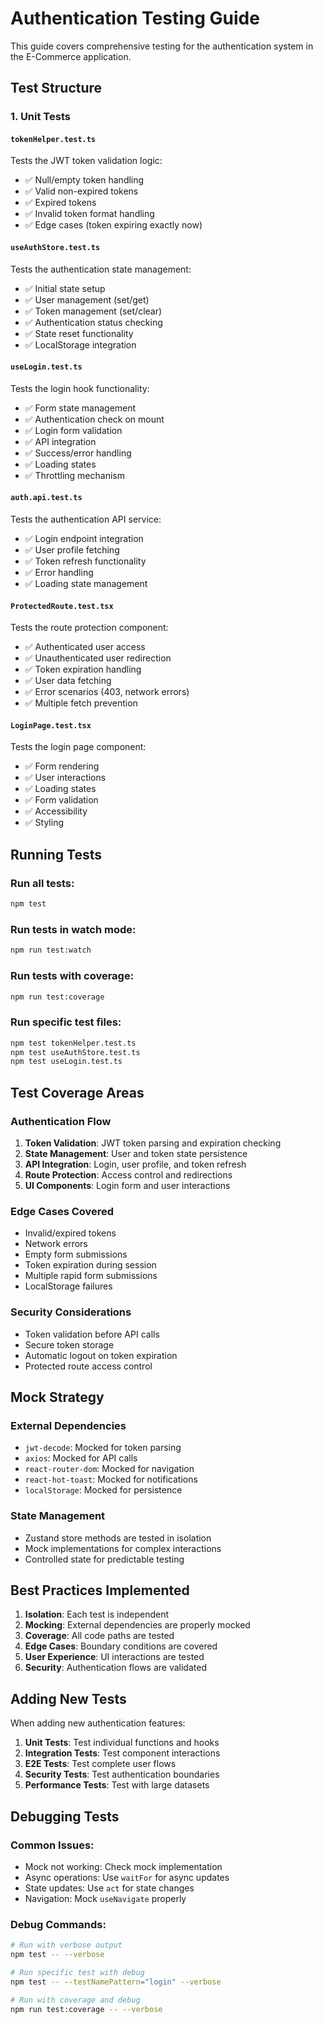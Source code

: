 # Authentication Testing Guide

This guide covers comprehensive testing for the authentication system in the E-Commerce application.

## Test Structure

### 1. Unit Tests

#### `tokenHelper.test.ts`

Tests the JWT token validation logic:

- ✅ Null/empty token handling
- ✅ Valid non-expired tokens
- ✅ Expired tokens
- ✅ Invalid token format handling
- ✅ Edge cases (token expiring exactly now)

#### `useAuthStore.test.ts`

Tests the authentication state management:

- ✅ Initial state setup
- ✅ User management (set/get)
- ✅ Token management (set/clear)
- ✅ Authentication status checking
- ✅ State reset functionality
- ✅ LocalStorage integration

#### `useLogin.test.ts`

Tests the login hook functionality:

- ✅ Form state management
- ✅ Authentication check on mount
- ✅ Login form validation
- ✅ API integration
- ✅ Success/error handling
- ✅ Loading states
- ✅ Throttling mechanism

#### `auth.api.test.ts`

Tests the authentication API service:

- ✅ Login endpoint integration
- ✅ User profile fetching
- ✅ Token refresh functionality
- ✅ Error handling
- ✅ Loading state management

#### `ProtectedRoute.test.tsx`

Tests the route protection component:

- ✅ Authenticated user access
- ✅ Unauthenticated user redirection
- ✅ Token expiration handling
- ✅ User data fetching
- ✅ Error scenarios (403, network errors)
- ✅ Multiple fetch prevention

#### `LoginPage.test.tsx`

Tests the login page component:

- ✅ Form rendering
- ✅ User interactions
- ✅ Loading states
- ✅ Form validation
- ✅ Accessibility
- ✅ Styling

## Running Tests

### Run all tests:

```bash
npm test
```

### Run tests in watch mode:

```bash
npm run test:watch
```

### Run tests with coverage:

```bash
npm run test:coverage
```

### Run specific test files:

```bash
npm test tokenHelper.test.ts
npm test useAuthStore.test.ts
npm test useLogin.test.ts
```

## Test Coverage Areas

### Authentication Flow

1. **Token Validation**: JWT token parsing and expiration checking
2. **State Management**: User and token state persistence
3. **API Integration**: Login, user profile, and token refresh
4. **Route Protection**: Access control and redirections
5. **UI Components**: Login form and user interactions

### Edge Cases Covered

- Invalid/expired tokens
- Network errors
- Empty form submissions
- Token expiration during session
- Multiple rapid form submissions
- LocalStorage failures

### Security Considerations

- Token validation before API calls
- Secure token storage
- Automatic logout on token expiration
- Protected route access control

## Mock Strategy

### External Dependencies

- `jwt-decode`: Mocked for token parsing
- `axios`: Mocked for API calls
- `react-router-dom`: Mocked for navigation
- `react-hot-toast`: Mocked for notifications
- `localStorage`: Mocked for persistence

### State Management

- Zustand store methods are tested in isolation
- Mock implementations for complex interactions
- Controlled state for predictable testing

## Best Practices Implemented

1. **Isolation**: Each test is independent
2. **Mocking**: External dependencies are properly mocked
3. **Coverage**: All code paths are tested
4. **Edge Cases**: Boundary conditions are covered
5. **User Experience**: UI interactions are tested
6. **Security**: Authentication flows are validated

## Adding New Tests

When adding new authentication features:

1. **Unit Tests**: Test individual functions and hooks
2. **Integration Tests**: Test component interactions
3. **E2E Tests**: Test complete user flows
4. **Security Tests**: Test authentication boundaries
5. **Performance Tests**: Test with large datasets

## Debugging Tests

### Common Issues:

- Mock not working: Check mock implementation
- Async operations: Use `waitFor` for async updates
- State updates: Use `act` for state changes
- Navigation: Mock `useNavigate` properly

### Debug Commands:

```bash
# Run with verbose output
npm test -- --verbose

# Run specific test with debug
npm test -- --testNamePattern="login" --verbose

# Run with coverage and debug
npm run test:coverage -- --verbose
```
